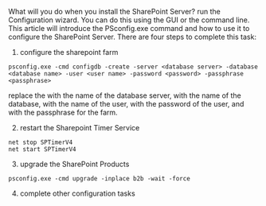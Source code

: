 What will you do when you install the SharePoint Server? run the Configuration wizard. You can do this using the GUI or the command line. This article will introduce the PSconfig.exe command and how to use it to configure the SharePoint Server.
There are four steps to complete this task:
1. configure the sharepoint farm
```
psconfig.exe -cmd configdb -create -server <database server> -database <database name> -user <user name> -password <password> -passphrase <passphrase>
```
replace the <database server> with the name of the database server, <database name> with the name of the database, <user name> with the name of the user, <password> with the password of the user, and <passphrase> with the passphrase for the farm.

2. restart the Sharepoint Timer Service
```
net stop SPTimerV4
net start SPTimerV4
```

3. upgrade the SharePoint Products
```
psconfig.exe -cmd upgrade -inplace b2b -wait -force
```

4. complete other configuration tasks